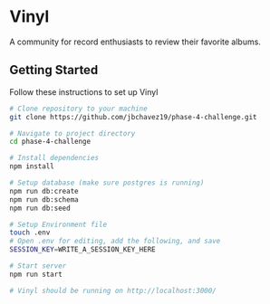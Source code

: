 # Vinyl

A community for record enthusiasts to review their favorite albums.

## Getting Started

Follow these instructions to set up Vinyl

```sh
# Clone repository to your machine
git clone https://github.com/jbchavez19/phase-4-challenge.git

# Navigate to project directory
cd phase-4-challenge

# Install dependencies
npm install

# Setup database (make sure postgres is running)
npm run db:create
npm run db:schema
npm run db:seed

# Setup Environment file
touch .env
# Open .env for editing, add the following, and save
SESSION_KEY=WRITE_A_SESSION_KEY_HERE

# Start server
npm run start

# Vinyl should be running on http://localhost:3000/
```
